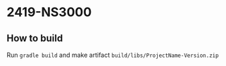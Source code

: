 # 2419-NS3000
## How to build

Run `gradle build` and make artifact `build/libs/ProjectName-Version.zip`
